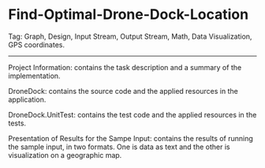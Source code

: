 # Find-Optimal-Drone-Dock-Location
Tag: Graph, Design, Input Stream, Output Stream, Math, Data Visualization, GPS coordinates.

--------------------------------------------------------------------------------------------------------------------------------------------------------------------------

Project Information: contains the task description and a summary of the implementation.

DroneDock: contains the source code and the applied resources in the application.

DroneDock.UnitTest: contains the test code and the applied resources in the tests.

Presentation of Results for the Sampe Input: contains the results of running the sample input, in two formats. 
One is data as text and the other is visualization on a geographic map.
